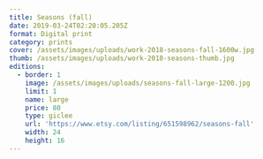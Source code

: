 ```yaml
---
title: Seasons (fall)
date: 2019-03-24T02:20:05.205Z
format: Digital print
category: prints
cover: /assets/images/uploads/work-2018-seasons-fall-1600w.jpg
thumb: /assets/images/uploads/work-2018-seasons-thumb.jpg
editions:
  - border: 1
    image: /assets/images/uploads/seasons-fall-large-1200.jpg
    limit: 1
    name: large
    price: 80
    type: giclee
    url: 'https://www.etsy.com/listing/651598962/seasons-fall'
    width: 24
    height: 16
---
```


